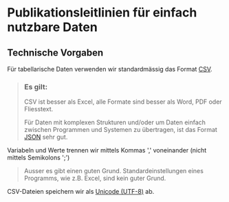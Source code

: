 
# Publikationsleitlinien für einfach nutzbare Daten

## Technische Vorgaben

Für tabellarische Daten verwenden wir standardmässig das Format [CSV](http://opendatahandbook.org/glossary/en/terms/csv/).

> ### Es gilt:
> 
> CSV ist besser als Excel, alle Formate sind besser als Word, PDF oder Fliesstext.
> 
> Für Daten mit komplexen Strukturen und/oder um Daten einfach zwischen Programmen und Systemen zu übertragen, ist das Format [JSON](http://opendatahandbook.org/glossary/en/terms/json/) sehr gut.

Variabeln und Werte trennen wir mittels Kommas ',' voneinander (nicht mittels Semikolons ';')

> Ausser es gibt einen guten Grund. Standardeinstellungen eines Programms, wie z.B. Excel, sind kein guter Grund.

CSV-Dateien speichern wir als [Unicode (UTF-8)](https://github.com/openZH/mdd-ogd-handbook/blob/main/publikationsleitlinien/UTF-8-kodieren.md) ab.

##

